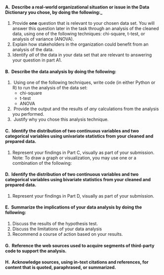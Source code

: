 #### A.  Describe a real-world organizational situation or issue in the Data Dictionary you chose, by doing the following:_
1. Provide **one** question that is relevant to your chosen data set. You will answer this question later in the task through an analysis of the cleaned data, using one of the following techniques: chi-square, t-test, or analysis of variance (ANOVA). 
2. Explain how stakeholders in the organization could benefit from an analysis of the data.
3.  Identify _all_ of the data in your data set that are relevant to answering your question in part A1.

#### B.  Describe the data analysis by doing the following:
1.  Using one of the following techniques, write code (in either Python or R) to run the analysis of the data set:
	+ chi-square
	+ t-test
	+  ANOVA
 2.  Provide the output and the results of _any_ calculations from the analysis you performed.
 3.  Justify why you chose this analysis technique.

#### C.  Identify the distribution of **two** continuous variables and **two** categorical variables using univariate statistics from your cleaned and prepared data. 
  1.  Represent your findings in Part C, visually as part of your submission.
	Note: To draw a graph or visualization, you may use one or a combination of the following:


#### D.  Identify the distribution of **two** continuous variables and **two** categorical variables using bivariate statistics from your cleaned and prepared data.
  1.  Represent your findings in Part D, visually as part of your submission.



#### E.  Summarize the implications of your data analysis by doing the following:
 1. Discuss the results of the hypothesis test. 
 2.  Discuss the limitations of your data analysis
 3.   Recommend a course of action based on your results.


#### G.  Reference the web sources used to acquire segments of third-party code to support the analysis. 

#### H.  Acknowledge sources, using in-text citations and references, for content that is quoted, paraphrased, or summarized.